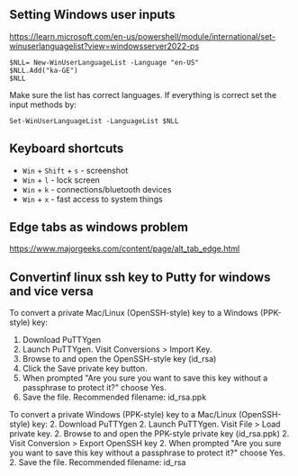 ## Setting Windows user inputs
https://learn.microsoft.com/en-us/powershell/module/international/set-winuserlanguagelist?view=windowsserver2022-ps 

```
$NLL= New-WinUserLanguageList -Language "en-US"
$NLL.Add("ka-GE") 
$NLL 
```
Make sure the list has correct languages.
If everything is correct set the input methods by:

```
Set-WinUserLanguageList -LanguageList $NLL
```
## Keyboard shortcuts
* `Win` + `Shift` + `s` - screenshot
* `Win` + `l` - lock screen
* `Win` + `k` - connections/bluetooth devices
* `Win` + `x` - fast access to system things

## Edge tabs as windows problem
https://www.majorgeeks.com/content/page/alt_tab_edge.html

## Convertinf linux ssh key to Putty for windows and vice versa

To convert a private Mac/Linux (OpenSSH-style) key to a Windows (PPK-style) key:
1. Download PuTTYgen
1. Launch PuTTYgen. Visit Conversions > Import Key.
1. Browse to and open the OpenSSH-style key (id_rsa)
1. Click the Save private key button.
1. When prompted "Are you sure you want to save this key without a passphrase to protect it?" choose Yes.
1. Save the file. Recommended filename: id_rsa.ppk


To convert a private Windows (PPK-style) key to a Mac/Linux (OpenSSH-style) key:
2. Download PuTTYgen
2. Launch PuTTYgen. Visit File > Load private key.
2. Browse to and open the PPK-style private key (id_rsa.ppk)
2. Visit Conversion > Export OpenSSH key
2. When prompted "Are you sure you want to save this key without a passphrase to protect it?" choose Yes.
2. Save the file. Recommended filename: id_rsa
